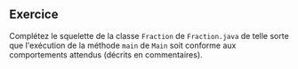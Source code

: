 
Exercice
--------------------------------------------------------------------------------

Complétez le squelette de la classe `Fraction` de `Fraction.java`
de telle sorte que l'exécution de la méthode `main` de `Main` soit
conforme aux comportements attendus (décrits en commentaires).

